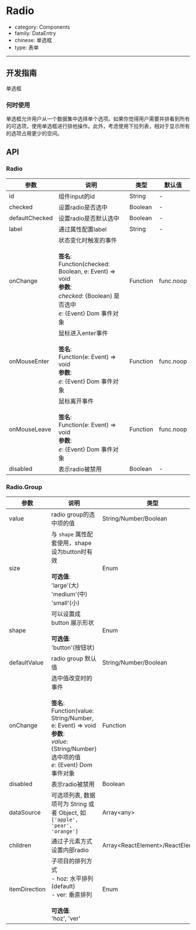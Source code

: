 # Radio

-   category: Components
-   family: DataEntry
-   chinese: 单选框
-   type: 表单

---

## 开发指南

单选框

### 何时使用

单选框允许用户从一个数据集中选择单个选项。如果你觉得用户需要并排看到所有的可选项，使用单选框进行排他操作。此外，考虑使用下拉列表，相对于显示所有的选项占用更少的空间。

## API

### Radio

| 参数             | 说明                                                                                                                                         | 类型       | 默认值       |
| -------------- | ------------------------------------------------------------------------------------------------------------------------------------------ | -------- | --------- |
| id             | 组件input的id                                                                                                                              | String   | -         |
| checked        | 设置radio是否选中                                                                                                                                | Boolean  | -         |
| defaultChecked | 设置radio是否默认选中                                                                                                                                 | Boolean  | -         |
| label          | 通过属性配置label                                                                                                                                | String   | -         |
| onChange       | 状态变化时触发的事件<br><br>**签名**:<br>Function(checked: Boolean, e: Event) => void<br>**参数**:<br>_checked_: {Boolean} 是否选中<br>_e_: {Event} Dom 事件对象 | Function | func.noop |
| onMouseEnter   | 鼠标进入enter事件<br><br>**签名**:<br>Function(e: Event) => void<br>**参数**:<br>_e_: {Event} Dom 事件对象                                               | Function | func.noop |
| onMouseLeave   | 鼠标离开事件<br><br>**签名**:<br>Function(e: Event) => void<br>**参数**:<br>_e_: {Event} Dom 事件对象                                                    | Function | func.noop |
| disabled       | 表示radio被禁用                                                                                                                                 | Boolean  | -         |

### Radio.Group

| 参数            | 说明                                                                                                                                                 | 类型                                  | 默认值       |
| ------------- | -------------------------------------------------------------------------------------------------------------------------------------------------- | ----------------------------------- | --------- |
| value         | radio group的选中项的值                                                                                                                                  | String/Number/Boolean               | -         |
| size          | 与 `shape` 属性配套使用，shape设为button时有效<br><br>**可选值**:<br>'large'(大)<br>'medium'(中)<br>'small'(小)                                                       | Enum                                | 'medium'  |
| shape         | 可以设置成 button 展示形状<br><br>**可选值**:<br>'button'(按钮状)                                                                                                 | Enum                                | -         |
| defaultValue  | radio group 默认值                                                                                                                                    | String/Number/Boolean               | -         |
| onChange      | 选中值改变时的事件<br><br>**签名**:<br>Function(value: String/Number, e: Event) => void<br>**参数**:<br>_value_: {String/Number} 选中项的值<br>_e_: {Event} Dom 事件对象 | Function                            | () => { } |
| disabled      | 表示radio被禁用                                                                                                                                         | Boolean                             | -         |
| dataSource    | 可选项列表, 数据项可为 String 或者 Object, 如 `['apple', 'pear', 'orange']`                                                                                     | Array&lt;any>                       | \[]       |
| children      | 通过子元素方式设置内部radio                                                                                                                                   | Array&lt;ReactElement>/ReactElement | -         |
| itemDirection | 子项目的排列方式<br>- hoz: 水平排列 (default)<br>- ver: 垂直排列<br><br>**可选值**:<br>'hoz', 'ver'                                                                   | Enum                                | 'hoz'     |
